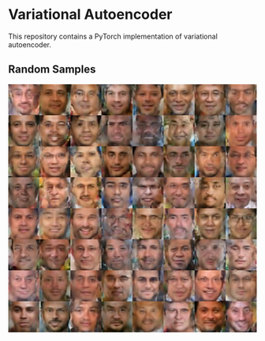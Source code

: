 # Variational Autoencoder
 This repository contains a PyTorch implementation of variational autoencoder.

## Random Samples
<p align="center">
  <img src="result.jpg">
</p>
